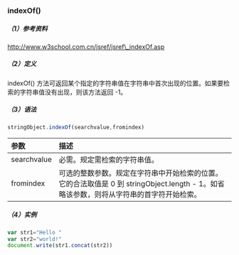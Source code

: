 ### indexOf\(\)

##### （1）参考资料

http://www.w3school.com.cn/jsref/jsref\_indexOf.asp

##### （2）定义

indexOf\(\) 方法可返回某个指定的字符串值在字符串中首次出现的位置。如果要检索的字符串值没有出现，则该方法返回 -1。

##### （3）语法

```js
stringObject.indexOf(searchvalue,fromindex)
```

| 参数 | 描述 |
| :--- | :--- |
| searchvalue | 必需。规定需检索的字符串值。 |
| fromindex | 可选的整数参数。规定在字符串中开始检索的位置。它的合法取值是 0 到 stringObject.length - 1。如省略该参数，则将从字符串的首字符开始检索。 |

##### （4）实例

```js
var str1="Hello "
var str2="world!"
document.write(str1.concat(str2))
```



